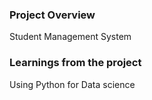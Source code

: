 ### Project Overview

 Student Management System


### Learnings from the project

 Using Python for Data science


